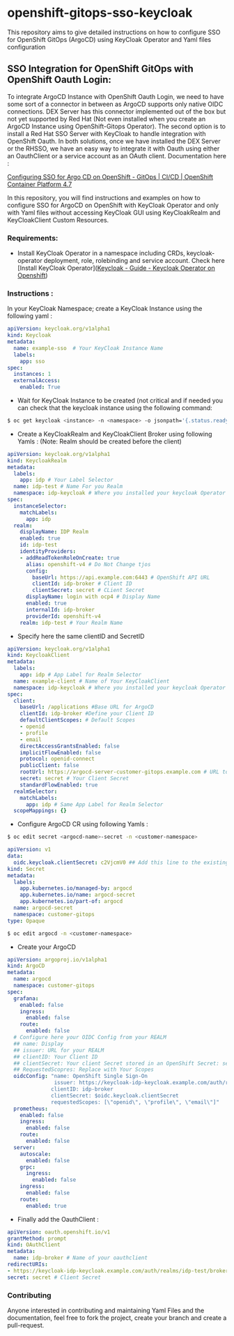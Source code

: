 # openshift-gitops-sso-keycloak
This repository aims to give detailed instructions on how to configure SSO for OpenShift GitOps (ArgoCD) using KeyCloak Operator and Yaml files configuration

## SSO Integration for OpenShift GitOps with OpenShift Oauth Login:

To integrate ArgoCD Instance with OpenShift Oauth Login, we need to have some sort of a connector in between as ArgoCD supports only native OIDC connections. DEX Server has this connector implemented out of the box but not yet supported by Red Hat (Not even installed when you create an ArgoCD Instance using OpenShift-Gitops Operator). The second option is to install a Red Hat SSO Server with KeyCloak to handle integration with OpenShift Oauth. In both solutions, once we have installed the DEX Server or the RHSSO, we have an easy way to integrate it with Oauth using either an OauthClient or a service account as an OAuth client. Documentation here :

[Configuring SSO for Argo CD on OpenShift - GitOps | CI/CD | OpenShift Container Platform 4.7](https://docs.openshift.com/container-platform/4.7/cicd/gitops/configuring-sso-for-argo-cd-on-openshift.html#registering-an-additional-oauth-client_configuring-sso-for-argo-cd-on-openshift)

In this repository, you will find instructions and examples on how to configure SSO for ArgoCD on OpenShift with KeyCloak Operator and only with Yaml files without accessing KeyCloak GUI using KeyCloakRealm and KeyCloakClient Custom Resources. 

### Requirements:

* Install KeyCloak Operator in a namespace including CRDs, keycloak-operator deployment, role, rolebinding and service account. Check here [Install KeyCloak Operator]([Keycloak - Guide - Keycloak Operator on Openshift](https://www.keycloak.org/getting-started/getting-started-operator-openshift))

### Instructions :

In your KeyCloak Namespace; create a KeyCloak Instance using the following yaml :

```yaml
apiVersion: keycloak.org/v1alpha1
kind: Keycloak
metadata:
  name: example-sso  # Your KeyCloak Instance Name
  labels:
    app: sso
spec:
  instances: 1
  externalAccess:
    enabled: True
```

* Wait for KeyCloak Instance to be created (not critical and if needed you can check that the keycloak instance using the following command:

```bash
$ oc get keycloak <instance> -n <namespace> -o jsonpath='{.status.ready}'
```

* Create a KeyCloakRealm and KeyCloakClient Broker using following Yamls : (Note: Realm should be created before the client)

```yaml
apiVersion: keycloak.org/v1alpha1
kind: KeycloakRealm
metadata:
  labels:
    app: idp # Your Label Selector
  name: idp-test # Name For you Realm
  namespace: idp-keycloak # Where you installed your keycloak Operator
spec:
  instanceSelector:
    matchLabels:
      app: idp
  realm:
    displayName: IDP Realm
    enabled: true
    id: idp-test
    identityProviders:
    - addReadTokenRoleOnCreate: true
      alias: openshift-v4 # Do Not Change tjos
      config:
        baseUrl: https://api.example.com:6443 # OpenShift API URL
        clientId: idp-broker # Client ID
        clientSecret: secret # CLient Secret
      displayName: login with ocp4 # Display Name
      enabled: true
      internalId: idp-broker 
      providerId: openshift-v4
    realm: idp-test # Your Realm Name
```

* Specify here the same clientID and SecretID

  
```yaml
apiVersion: keycloak.org/v1alpha1
kind: KeycloakClient
metadata:
  labels:
    app: idp # App Label for Realm Selector
  name: example-client # Name of Your KeyCloakClient
  namespace: idp-keycloak # Where you installed your keycloak Operator
spec:
  client:
    baseUrl: /applications #Base URL for ArgoCD
    clientId: idp-broker #Define your Client ID
    defaultClientScopes: # Default Scopes
    - openid
    - profile
    - email
    directAccessGrantsEnabled: false 
    implicitFlowEnabled: false
    protocol: openid-connect
    publicClient: false 
    rootUrl: https://argocd-server-customer-gitops.example.com # URL to your ArgoCD  
    secret: secret # Your Client Secret
    standardFlowEnabled: true
  realmSelector:
    matchLabels:
      app: idp # Same App Label for Realm Selector
  scopeMappings: {}

```

* Configure ArgoCD CR using following Yamls :

```bash
$ oc edit secret <argocd-name>-secret -n <customer-namespace>
```

```yaml 
apiVersion: v1
data:
  oidc.keycloak.clientSecret: c2VjcmV0 ## Add this line to the existing argocd-secret with your client secret encrypted in Base64
kind: Secret
metadata:
  labels:
    app.kubernetes.io/managed-by: argocd
    app.kubernetes.io/name: argocd-secret
    app.kubernetes.io/part-of: argocd
  name: argocd-secret
  namespace: customer-gitops
type: Opaque

```

```bash
$ oc edit argocd -n <customer-namespace>
```

* Create your ArgoCD

```yaml
apiVersion: argoproj.io/v1alpha1
kind: ArgoCD
metadata:
  name: argocd
  namespace: customer-gitops
spec:
  grafana:
    enabled: false
    ingress:
      enabled: false
    route:
      enabled: false
  # Configure here your OIDC Config from your REALM 
  ## name: Display 
  ## issuer: URL for your REALM
  ## clientID: Your Client ID
  ## clientSecret: Your client Secret stored in an OpenShift Secret: see argocd-yaml example 
  ## RequestedScopres: Replace with Your Scopes
  oidcConfig: "name: OpenShift Single Sign-On   
               issuer: https://keycloak-idp-keycloak.example.com/auth/realms/idp-test  
              clientID: idp-broker
              clientSecret: $oidc.keycloak.clientSecret 
              requestedScopes: [\"openid\", \"profile\", \"email\"]"
  prometheus:
    enabled: false
    ingress:
      enabled: false
    route:
      enabled: false
  server:    
    autoscale:
      enabled: false
    grpc:
      ingress:
        enabled: false
    ingress:
      enabled: false
    route:
      enabled: true
```

* Finally add the OauthClient :

```yaml
apiVersion: oauth.openshift.io/v1
grantMethod: prompt
kind: OAuthClient
metadata:
  name: idp-broker # Name of your oauthclient
redirectURIs:
- https://keycloak-idp-keycloak.example.com/auth/realms/idp-test/broker/openshift-v4/endpoint # Replace idp-test by your Realm Name
secret: secret # Client Secret
```

### Contributing

Anyone interested in contributing and maintaining Yaml Files and the documentation, feel free to fork the project, create your branch and create a pull-request.